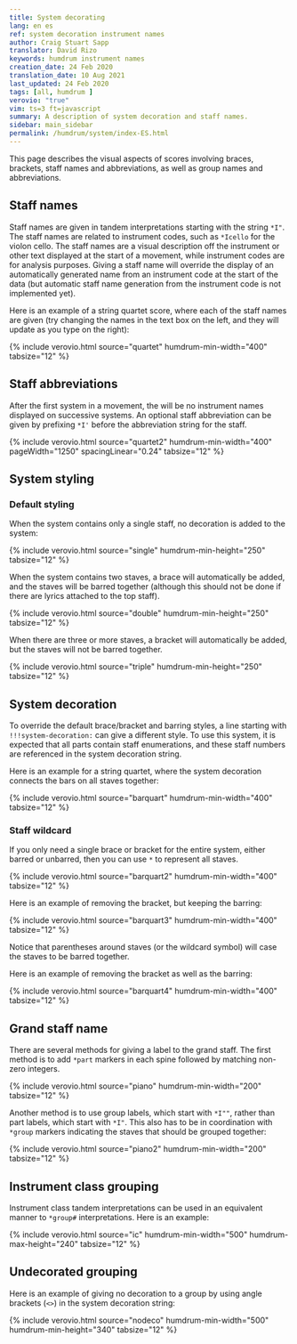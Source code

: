 ```yaml
---
title: System decorating
lang: en es
ref: system decoration instrument names
author: Craig Stuart Sapp
translator: David Rizo
keywords: humdrum instrument names
creation_date: 24 Feb 2020
translation_date: 10 Aug 2021
last_updated: 24 Feb 2020
tags: [all, humdrum ]
verovio: "true"
vim: ts=3 ft=javascript
summary: A description of system decoration and staff names.
sidebar: main_sidebar
permalink: /humdrum/system/index-ES.html
---
```


This page describes the visual aspects of scores involving braces, brackets, staff names and abbreviations,
as well as group names and abbreviations.


## Staff names ##

Staff names are given in tandem interpretations starting with the
string `*I"`.  The staff names are related to <a target="_blank">instrument
codes</a>, such as `*Icello` for the violon cello.  The staff names
are a visual description off the instrument or other text displayed
at the start of a movement, while instrument codes are for analysis
purposes.  Giving a staff name will override the display of an
automatically generated name from an instrument code at the start
of the data (but automatic staff name generation from the instrument
code is not implemented yet).

Here is an example of a string quartet score, where each of the
staff names are given (try changing the names in the text box on
the left, and they will update as you type on the right):

{% include verovio.html
	source="quartet"
	humdrum-min-width="400"
	tabsize="12"
%}
<script type="application/json" id="quartet">
**kern	**kern	**kern	**kern
*I"Cello	*I"Viola	*I"Violin 2	*I"Violin 1
*M4/4	*M4/4	*M4/4	*M4/4
=	=	=	=
1CC	1c	1g	1ee
=	=	=	=
*-	*-	*-	*-
</script>



## Staff abbreviations ##

After the first system in a movement, the will be no instrument names displayed on successive
systems.  An optional staff abbreviation can be given by prefixing `*I'` before the abbreviation
string for the staff.

{% include verovio.html
	source="quartet2"
	humdrum-min-width="400"
	pageWidth="1250"
	spacingLinear="0.24"
	tabsize="12"
%}
<script type="application/json" id="quartet2">
**kern	**kern	**kern	**kern
*I"Cello	*I"Viola	*I"Violin 2	*I"Violin 1
*I'vc.	*I'vla.	*I'vln. 2	*I'vln. 1
*M4/4	*M4/4	*M4/4	*M4/4
=1	=1	=1	=1
1CC	1c	1g	1ee
=2	=2	=2	=2
1DD	1D	1f	1aa
=3	=3	=3	=3
1EE	1G	1b	1gg
=4	=4	=4	=4
1FF	1F	1a	1cc
=5	=5	=5	=5
1GG	1D	1g	1b
=6	=6	=6	=6
1AA	1C	1e	1a
=7	=7	=7	=7
1BB	1D	1d	1f
=8	=8	=8	=8
1C;	1C;	1e;	1g;
==	==	==	==
*-	*-	*-	*-
</script>


## System styling ##

### Default styling ###

When the system contains only a single staff, no decoration is added to the system:

{% include verovio.html
	source="single"
	humdrum-min-height="250"
	tabsize="12"
%}
<script type="application/json" id="single">
**kern
*I"Cello
*I'vc.
*M4/4
=1
1CC
=2
1DD
=3
1EE
=
*-
</script>


When the system contains two staves, a brace will automatically be added, and the
staves will be barred together (although this should not be done if there are lyrics
attached to the top staff).

{% include verovio.html
	source="double"
	humdrum-min-height="250"
	tabsize="12"
%}
<script type="application/json" id="double">
**kern	**kern
*part1	*part1
*I"Piano	*I"Piano
*M4/4	*M4/4
=1	=1
1CC	1ee
=2	=2
1DD	1b
=3	=3
1EE	1g
=	=
*-	*-
</script>

When there are three or more staves, a bracket will automatically be added, but the
staves will not be barred together.

{% include verovio.html
	source="triple"
	humdrum-min-height="250"
	tabsize="12"
%}
<script type="application/json" id="triple">
**kern	**kern	**kern
*I"part 3	*I"part 2	*I"part 1
*M4/4	*M4/4	*M4/4
=1	=1	=1
1CC	1ee	1gg
=2	=2	=2
1DD	1b	1ff
=3	=3	=3
1EE	1g	1ee
=	=	=
*-	*-	*-
</script>


## System decoration ##

To override the default brace/bracket and barring styles, a line starting with `!!!system-decoration:` can
give a different style.  To use this system, it is expected that all parts contain staff enumerations,
and these staff numbers are referenced in the system decoration string.


Here is an example for a string quartet, where the system decoration connects the bars on
all staves together:


{% include verovio.html
	source="barquart"
	humdrum-min-width="400"
	tabsize="12"
%}
<script type="application/json" id="barquart">
**kern	**kern	**kern	**kern
*staff4	*staff3	*staff2	*staff1
*I"Cello	*I"Viola	*I"Violin 2	*I"Violin 1
*M4/4	*M4/4	*M4/4	*M4/4
=	=	=	=
1CC	1c	1g	1ee
=	=	=	=
*-	*-	*-	*-
!!!system-decoration: [(s1,s2,s3,s4)]
</script>

### Staff wildcard ###

If you only need a single brace or bracket for the entire system, either barred or unbarred, then
you can use `*` to represent all staves.

{% include verovio.html
	source="barquart2"
	humdrum-min-width="400"
	tabsize="12"
%}
<script type="application/json" id="barquart2">
**kern	**kern	**kern	**kern
*staff4	*staff3	*staff2	*staff1
*I"Cello	*I"Viola	*I"Violin 2	*I"Violin 1
*M4/4	*M4/4	*M4/4	*M4/4
=	=	=	=
1CC	1c	1g	1ee
=	=	=	=
*-	*-	*-	*-
!!!system-decoration: [(*)]
</script>

Here is an example of removing the bracket, but keeping the barring:

{% include verovio.html
	source="barquart3"
	humdrum-min-width="400"
	tabsize="12"
%}
<script type="application/json" id="barquart3">
**kern	**kern	**kern	**kern
*staff4	*staff3	*staff2	*staff1
*I"Cello	*I"Viola	*I"Violin 2	*I"Violin 1
*M4/4	*M4/4	*M4/4	*M4/4
=	=	=	=
1CC	1c	1g	1ee
=	=	=	=
*-	*-	*-	*-
!!!system-decoration: (*)
</script>

Notice that parentheses around staves (or the wildcard symbol) will
case the staves to be barred together.

Here is an example of removing the bracket as well as the barring:

{% include verovio.html
	source="barquart4"
	humdrum-min-width="400"
	tabsize="12"
%}
<script type="application/json" id="barquart4">
**kern	**kern	**kern	**kern
*staff4	*staff3	*staff2	*staff1
*I"Cello	*I"Viola	*I"Violin 2	*I"Violin 1
*M4/4	*M4/4	*M4/4	*M4/4
=	=	=	=
1CC	1c	1g	1ee
=	=	=	=
*-	*-	*-	*-
!!!system-decoration: *
</script>



## Grand staff name ##

There are several methods for giving a label to the grand staff. The first method is
to add `*part` markers in each spine followed by matching non-zero integers.

{% include verovio.html
	source="piano"
	humdrum-min-width="200"
	tabsize="12"
%}
<script type="application/json" id="piano">
**kern	**kern
*part1	*part1
*I"Piano	*
*M4/4	*M4/4
=	=
1CC	1f
=	=
*-	*-
</script>

Another method is to use group labels, which start with `*I""`,
rather than part labels, which start with `*I"`.  This also has to
be in coordination with `*group` markers indicating the staves that
should be grouped together:

{% include verovio.html
	source="piano2"
	humdrum-min-width="200"
	tabsize="12"
%}
<script type="application/json" id="piano2">
**kern	**kern
*group1	*group1
*I""Piano	*
*M4/4	*M4/4
=	=
1CC	1f
=	=
*-	*-
</script>


## Instrument class grouping ##

Instrument class tandem interpretations can be used in an equivalent manner to
`*group#` interpretations.  Here is an example:

{% include verovio.html
	source="ic"
	humdrum-min-width="500"
	humdrum-max-height="240"
	tabsize="12"
%}
<script type="application/json" id="ic">
**kern	**kern	**kern	**kern	**kern	**kern	**kern	**kern	**kern
*staff9	*staff8	*staff7	*staff6	*staff5	*staff4	*staff3	*staff2	*staff1
*ICstr	*ICstr	*ICstr	*ICstr	*ICbras	*ICbras	*ICww	*ICww	*ICww	
*I"Cello	*I"Viola	*I"Violin 2	*I"Violin 1	*I"Trombone	*I"Trumpet	*I"Bassoon	*I"Oboe	*I"Flute
*IclefF4	*IclefC3	*IclefG2	*IclefG2	*IclefF4	*IclefG2	*IclefF4	*IclefG2	*IclefG2
*M4/4	*M4/4	*M4/4	*M4/4	*M4/4	*M4/4	*M4/4	*M4/4	*M4/4
=	=	=	=	=	=	=	=	=
1CC	1c	1cc	1ccc	1C	1cc	1C	1cc	1ccc
=	=	=	=	=	=	=	=	=
*-	*-	*-	*-	*-	*-	*-	*-	*-
!!!system-decoration: [(ww)][(bras)][(str)]
</script>

## Undecorated grouping ##

Here is an example of giving no decoration to a group by using angle brackets (`<>`) in the
system decoration string:

{% include verovio.html
	source="nodeco"
	humdrum-min-width="500"
	humdrum-min-height="340"
	tabsize="12"
%}
<script type="application/json" id="nodeco">
**kern	**kern	**kern	**kern	**kern
*	*	*	*group1	*group1
*	*	*	*I""Tenori	*I""Tenori
*part4	*part4	*part3	*part2	*part1
*I"Organo	*I"Organo	*I"Basso	*	*
*I'Org	*I'Org	*I'B	*I'T	*I'T
*staff5	*staff4	*staff3	*staff2	*staff1
*clefF4	*clefG2	*clefF4	*clefC4	*clefC4
*k[b-]	*k[b-]	*k[b-]	*k[b-]	*k[b-]
*M3/4	*M3/4	*M3/4	*M3/4	*M3/4
=1	=1	=1	=1	=1
2.FF	2.a 2.ff	4.F	4.A	4.f
.	.	8F	8A	8f
.	.	4F	4A	4f
=	=	=	=	=
*-	*-	*-	*-	*-
!!!system-decoration: &lt;g1&gt;,p3,{(p4)}
</script>




